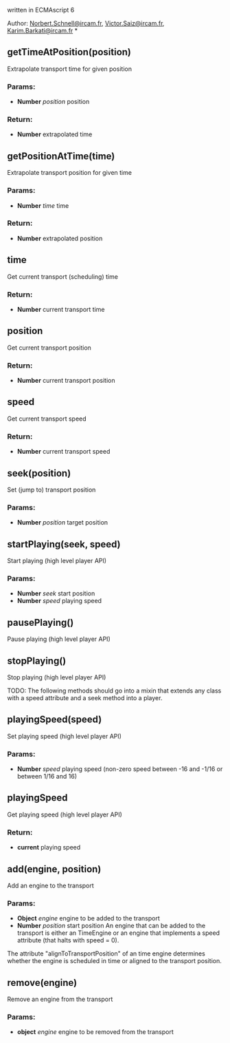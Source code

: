 

<!-- Start ./src/index.js -->

written in ECMAscript 6

Author: Norbert.Schnell@ircam.fr, Victor.Saiz@ircam.fr, Karim.Barkati@ircam.fr *

## getTimeAtPosition(position)

Extrapolate transport time for given position

### Params: 

* **Number** *position* position

### Return:

* **Number** extrapolated time

## getPositionAtTime(time)

Extrapolate transport position for given time

### Params: 

* **Number** *time* time

### Return:

* **Number** extrapolated position

## time

Get current transport (scheduling) time

### Return:

* **Number** current transport time

## position

Get current transport position

### Return:

* **Number** current transport position

## speed

Get current transport speed

### Return:

* **Number** current transport speed

## seek(position)

Set (jump to) transport position

### Params: 

* **Number** *position* target position

## startPlaying(seek, speed)

Start playing (high level player API)

### Params: 

* **Number** *seek* start position
* **Number** *speed* playing speed

## pausePlaying()

Pause playing (high level player API)

## stopPlaying()

Stop playing (high level player API)

TODO: The following methods should go into a mixin that extends any class 
with a speed attribute and a seek method into a player.

## playingSpeed(speed)

Set playing speed (high level player API)

### Params: 

* **Number** *speed* playing speed (non-zero speed between -16 and -1/16 or between 1/16 and 16)

## playingSpeed

Get playing speed (high level player API)

### Return:

* **current** playing speed

## add(engine, position)

Add an engine to the transport

### Params: 

* **Object** *engine* engine to be added to the transport
* **Number** *position* start position 
An engine that can be added to the transport is either an TimeEngine
or an engine that implements a speed attribute (that halts with speed = 0).

The attribute "alignToTransportPosition" of an time engine determines whether
the engine is scheduled in time or aligned to the transport position.

## remove(engine)

Remove an engine from the transport

### Params: 

* **object** *engine* engine to be removed from the transport

<!-- End ./src/index.js -->

